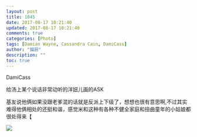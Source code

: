 ```yaml
---
layout: post
title: 1045
date: 2017-08-17 10:21:40
updated: 2017-08-17 10:21:40
comments: true
categories: [Photo]
tags: [Damian Wayne, Cassandra Cain, DamiCass]
author: "猫厨"
description: ""
toc: true
---
```


<p>DamiCass</p> 
<p>给汤上某个说话非常动听的洋妞儿画的ASK</p> 
<p>基友说他俩如果没跟老爹混的话就是反派上下级了，想想也很有意思啊,不过其实难得他俩相处的还挺和谐，感觉米和这种有各种不健全家庭和扭曲童年的小姑娘都很处得来【</p>

![](https://nos.netease.com/imglf2/img/cVZNdzJtQk9JV2RVUkpQK2JLVnducGd2UGV1c09jUEIzTFpPT0g0YUVoaFVraTZNcXorTFpnPT0.jpg)